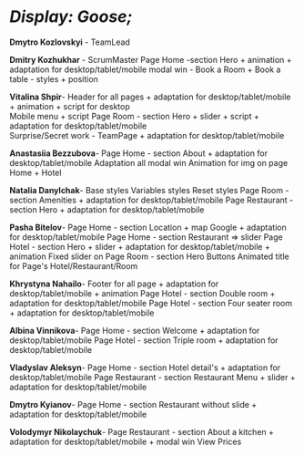 <em><h1> Display: Goose; </h1></em> 


<b>Dmytro Kozlovskyi</b>  - TeamLead

<b>Dmitry Kozhukhar</b> - ScrumMaster 
Page Home -section  Hero + animation + adaptation for desktop/tablet/mobile
modal win - Book a Room + Book a table - styles + position

<b>Vitalina Shpir</b>-
Header for all pages + adaptation for desktop/tablet/mobile + animation + script for desktop</br>
Mobile menu + script
Page Room - section Hero + slider + script + adaptation for desktop/tablet/mobile
</br>Surprise/Secret work - TeamPage + adaptation for desktop/tablet/mobile

<b>Anastasiia Bezzubova</b>- 
Page Home - section About + adaptation for desktop/tablet/mobile
Adaptation all modal win
Animation for img on page Home + Hotel

<b>Natalia Danylchak</b>-
Base styles
Variables styles
Reset styles
Page Room - section Amenities + adaptation for desktop/tablet/mobile
Page Restaurant -section Hero + adaptation for desktop/tablet/mobile

<b>Pasha Bitelov</b>-
Page Home - section Location + map Google + adaptation for desktop/tablet/mobile
Page Home - section Restaurant => slider
Page Hotel - section Hero + slider + adaptation for desktop/tablet/mobile + animation
Fixed slider on Page Room - section Hero
Buttons
Animated title for Page's Hotel/Restaurant/Room 

<b>Khrystyna Nahailo</b>-
Footer for all page + adaptation for desktop/tablet/mobile + animation
Page Hotel - section Double room + adaptation for desktop/tablet/mobile
Page Hotel - section Four seater room + adaptation for desktop/tablet/mobile

<b>Albina Vinnikova</b>-
Page Home - section Welcome + adaptation for desktop/tablet/mobile
Page Hotel - section Triple room + adaptation for desktop/tablet/mobile

<b>Vladyslav Aleksyn</b>-
Page Home - section Hotel detail's + adaptation for desktop/tablet/mobile
Page Restaurant - section Restaurant Menu + slider + adaptation for desktop/tablet/mobile

<b>Dmytro Kyianov</b>-
Page Home - section Restaurant without slide + adaptation for desktop/tablet/mobile

<b>Volodymyr Nikolaychuk</b>-
Page Restaurant - section About a kitchen + adaptation for desktop/tablet/mobile + modal win View Prices

